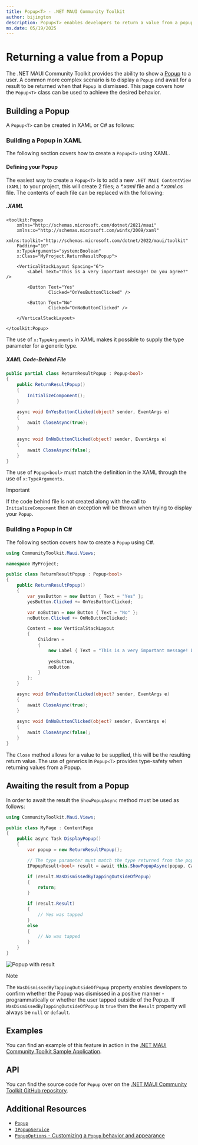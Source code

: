 ```yaml
---
title: Popup<T> - .NET MAUI Community Toolkit
author: bijington
description: Popup<T> enables developers to return a value from a popup when it is dismissed.
ms.date: 05/19/2025
---
```


# Returning a value from a Popup

The .NET MAUI Community Toolkit provides the ability to show a [Popup](../Popup.md) to a user. A common more complex scenario is to display a `Popup` and await for a result to be returned when that `Popup` is dismissed. This page covers how the `Popup<T>` class can be used to achieve the desired behavior.

## Building a Popup

A `Popup<T>` can be created in XAML or C# as follows:

### Building a Popup in XAML

The following section covers how to create a `Popup<T>` using XAML.

#### Defining your Popup

The easiest way to create a `Popup<T>` is to add a new `.NET MAUI ContentView (XAML)` to your project, this will create 2 files; a _*.xaml_ file and a _*.xaml.cs_ file. The contents of each file can be replaced with the following:

##### .XAML

```xaml
<toolkit:Popup
    xmlns="http://schemas.microsoft.com/dotnet/2021/maui"
    xmlns:x="http://schemas.microsoft.com/winfx/2009/xaml"
    xmlns:toolkit="http://schemas.microsoft.com/dotnet/2022/maui/toolkit"
    Padding="10"
    x:TypeArguments="system:Boolean"
    x:Class="MyProject.ReturnResultPopup">

    <VerticalStackLayout Spacing="6">
        <Label Text="This is a very important message! Do you agree?" />

        <Button Text="Yes" 
                Clicked="OnYesButtonClicked" />

        <Button Text="No"
                Clicked="OnNoButtonClicked" />
    
    </VerticalStackLayout>
    
</toolkit:Popup>
```

The use of `x:TypeArguments` in XAML makes it possible to supply the type parameter for a generic type.

##### XAML Code-Behind File

```csharp
public partial class ReturnResultPopup : Popup<bool>
{
    public ReturnResultPopup()
    {
        InitializeComponent();
    }

    async void OnYesButtonClicked(object? sender, EventArgs e)
    {
        await CloseAsync(true);
    }
    
    async void OnNoButtonClicked(object? sender, EventArgs e)
    {
        await CloseAsync(false);
    }
}
```

The use of `Popup<bool>` must match the definition in the XAML through the use of `x:TypeArguments`.

> [!IMPORTANT]
> If the code behind file is not created along with the call to `InitializeComponent` then an exception will be thrown when trying to display your `Popup`.

### Building a Popup in C#

The following section covers how to create a `Popup` using C#.

```csharp
using CommunityToolkit.Maui.Views;

namespace MyProject;

public class ReturnResultPopup : Popup<bool>
{
    public ReturnResultPopup()
    {
        var yesButton = new Button { Text = "Yes" };
        yesButton.Clicked += OnYesButtonClicked;

        var noButton = new Button { Text = "No" };
        noButton.Clicked += OnNoButtonClicked;

        Content = new VerticalStackLayout
        {
            Children = 
            {
                new Label { Text = "This is a very important message! Do you agree?" },
                
                yesButton,
                noButton
            }
        };
    }

    async void OnYesButtonClicked(object? sender, EventArgs e)
    {
        await CloseAsync(true);
    }
    
    async void OnNoButtonClicked(object? sender, EventArgs e)
    {
        await CloseAsync(false);
    }
}
```

The `Close` method allows for a value to be supplied, this will be the resulting return value. The use of generics in `Popup<T>` provides type-safety when returning values from a Popup.

## Awaiting the result from a Popup

In order to await the result the `ShowPopupAsync` method must be used as follows:

```csharp
using CommunityToolkit.Maui.Views;

public class MyPage : ContentPage
{
    public async Task DisplayPopup()
    {
        var popup = new ReturnResultPopup();

        // The type parameter must match the type returned from the popup.
        IPopupResult<bool> result = await this.ShowPopupAsync(popup, CancellationToken.None);

        if (result.WasDismissedByTappingOutsideOfPopup)
        {
            return;
        }

        if (result.Result)
        {
            // Yes was tapped
        }
        else
        {
            // No was tapped
        }
    }
}
```

![Popup with result](../../images/views/popup/popup-result.png "Popup rendering with two buttons that allow for a result to be returned")

> [!NOTE]
> The `WasDismissedByTappingOutsideOfPopup` property enables developers to confirm whether the Popup was dismissed in a positive manner - programmatically or whether the user tapped outside of the Popup. If `WasDismissedByTappingOutsideOfPopup` is `true` then the `Result` property will always be `null` or `default`.

## Examples

You can find an example of this feature in action in the [.NET MAUI Community Toolkit Sample Application](https://github.com/CommunityToolkit/Maui/blob/main/samples/CommunityToolkit.Maui.Sample/Pages/Views/Popups/ReturnResultPopup.xaml).

## API

You can find the source code for `Popup` over on the [.NET MAUI Community Toolkit GitHub repository](https://github.com/CommunityToolkit/Maui/tree/main/src/CommunityToolkit.Maui/Views/Popup).

## Additional Resources

- [`Popup`](../popup.md)
- [`IPopupService`](../popup-service.md)
- [`PopupOptions` - Customizing a `Popup` behavior and appearance](./popup-options.md)
